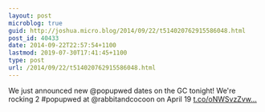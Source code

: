 ```yaml
---
layout: post
microblog: true
guid: http://joshua.micro.blog/2014/09/22/t514020762915586048.html
post_id: 40433
date: 2014-09-22T22:57:54+1100
lastmod: 2019-07-30T17:41:45+1100
type: post
url: /2014/09/22/t514020762915586048.html
---
```

We just announced new @popupwed dates on the GC tonight! We're rocking 2 #popupwed at @rabbitandcocoon on April 19 [t.co/oNWSvzZvw...](http://t.co/oNWSvzZvwb)

